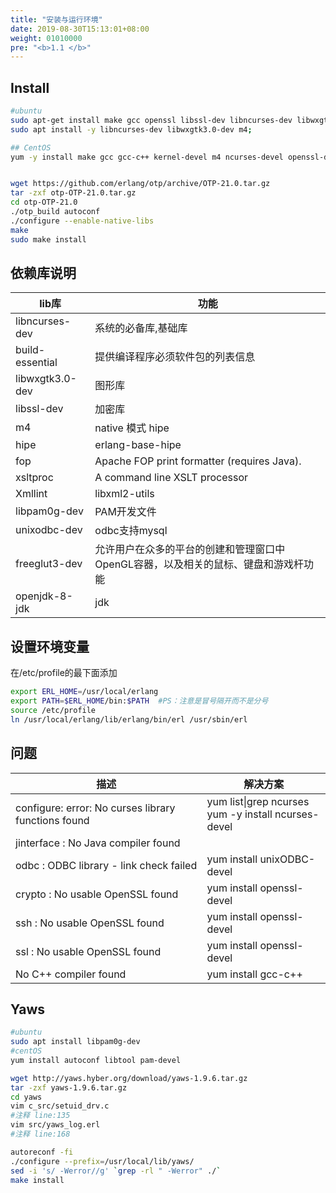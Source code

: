 ```yaml
---
title: "安装与运行环境"
date: 2019-08-30T15:13:01+08:00
weight: 01010000
pre: "<b>1.1 </b>"
---
```


## Install

```bash
#ubuntu
sudo apt-get install make gcc openssl libssl-dev libncurses-dev libwxgtk3.0-dev m4 glibc-devel build autoconf
sudo apt install -y libncurses-dev libwxgtk3.0-dev m4;

## CentOS
yum -y install make gcc gcc-c++ kernel-devel m4 ncurses-devel openssl-devel


wget https://github.com/erlang/otp/archive/OTP-21.0.tar.gz
tar -zxf otp-OTP-21.0.tar.gz
cd otp-OTP-21.0
./otp_build autoconf
./configure --enable-native-libs
make
sudo make install

```

## 依赖库说明

|  lib库  |  功能  |
| --- | --- |
|  libncurses-dev     |  系统的必备库,基础库 |
|  build-essential    |  提供编译程序必须软件包的列表信息  |
|  libwxgtk3.0-dev      |  图形库  |
|  libssl-dev  |  加密库  |
|  m4  | native 模式 hipe   |
|  hipe  |  erlang-base-hipe   |
|  fop        |  Apache FOP print formatter (requires Java).  |
|  xsltproc      |  A command line XSLT processor  |
|  Xmllint       |  libxml2-utils  |
|  libpam0g-dev      |  PAM开发文件  |
|  unixodbc-dev       | odbc支持mysql    |
|  freeglut3-dev  |  允许用户在众多的平台的创建和管理窗口中OpenGL容器，以及相关的鼠标、键盘和游戏杆功能  |
|  openjdk-8-jdk  |   jdk  |

## 设置环境变量

在/etc/profile的最下面添加

```bash
export ERL_HOME=/usr/local/erlang
export PATH=$ERL_HOME/bin:$PATH  #PS：注意是冒号隔开而不是分号
source /etc/profile
ln /usr/local/erlang/lib/erlang/bin/erl /usr/sbin/erl
```

## 问题

|  描述  |  解决方案  |
| --- | --- |
|  configure: error: No curses library functions found |  yum list\|grep ncurses<br/>yum -y install ncurses-devel |
|  jinterface     : No Java compiler found  |     |
|  odbc           : ODBC library - link check failed  |  yum install unixODBC-devel   |
|  crypto         : No usable OpenSSL found  |   yum install openssl-devel    |
|  ssh            : No usable OpenSSL found  |   yum install openssl-devel  |
|  ssl            : No usable OpenSSL found  |   yum install openssl-devel  |
|  No C++ compiler found  |  yum install gcc-c++  |

## Yaws

```bash
#ubuntu 
sudo apt install libpam0g-dev
#centOS
yum install autoconf libtool pam-devel

wget http://yaws.hyber.org/download/yaws-1.9.6.tar.gz
tar -zxf yaws-1.9.6.tar.gz
cd yaws
vim c_src/setuid_drv.c
#注释 line:135
vim src/yaws_log.erl
#注释 line:168

autoreconf -fi
./configure --prefix=/usr/local/lib/yaws/
sed -i 's/ -Werror//g' `grep -rl " -Werror" ./`
make install
```
